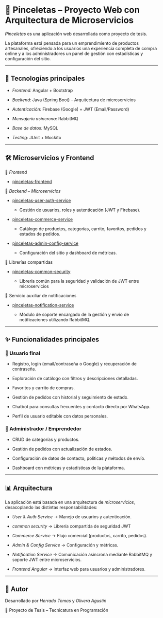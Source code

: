# 🎨 Pinceletas – Proyecto Web con Arquitectura de Microservicios



*Pinceletas* es una aplicación web desarrollada como proyecto de tesis.  

La plataforma está pensada para un emprendimiento de productos artesanales, ofreciendo a los usuarios una experiencia completa de compra online y a los administradores un panel de gestión con estadísticas y configuración del sitio.



---



## 🚀 Tecnologías principales

- *Frontend:* Angular + Bootstrap  

- *Backend:* Java (Spring Boot) – Arquitectura de microservicios  

- *Autenticación:* Firebase (Google) + JWT (Email/Password)

- *Mensajería asíncrona:* RabbitMQ 

- *Base de datos:* MySQL  

- *Testing:* JUnit + Mockito  



---



## 🛠 Microservicios y Frontend



🔗 *Frontend*  

- [pinceletas-frontend](https://github.com/agustinoliver/pinceletas-frontend)  



🔗 *Backend – Microservicios*  

- [pinceletas-user-auth-service](https://github.com/agustinoliver/pinceletas-user-auth-service)  

  - Gestión de usuarios, roles y autenticación (JWT y Firebase).  

- [pinceletas-commerce-service](https://github.com/agustinoliver/pinceletas-commerce-service)  

  - Catálogo de productos, categorías, carrito, favoritos, pedidos y estados de pedidos.  

- [pinceletas-admin-config-service](https://github.com/agustinoliver/pinceletas-admin-config-service)  

  - Configuración del sitio y dashboard de métricas.



🔗 Librerías compartidas

- [pinceletas-common-security](https://github.com/TomasHerrado/pinceletas-common-security.git)

    - Librería común para la seguridad y validación de JWT entre microservicios



🔗 Servicio auxiliar de notificaciones
- [pinceletas-notification-service](https://github.com/agustinoliver/pinceletas-notification-service.git)

  - Módulo de soporte encargado de la gestión y envío de notificaciones utilizando RabbitMQ.



---



## ✨ Funcionalidades principales



### 👤 Usuario final

- Registro, login (email/contraseña o Google) y recuperación de contraseña.  

- Exploración de catálogo con filtros y descripciones detalladas.  

- Favoritos y carrito de compras.  

- Gestión de pedidos con historial y seguimiento de estado.  

- Chatbot para consultas frecuentes y contacto directo por WhatsApp.  

- Perfil de usuario editable con datos personales.  



### 🛒 Administrador / Emprendedor

- CRUD de categorías y productos.  

- Gestión de pedidos con actualización de estados.  

- Configuración de datos de contacto, políticas y métodos de envío.  

- Dashboard con métricas y estadísticas de la plataforma.  



---



## 📊 Arquitectura



La aplicación está basada en una arquitectura de *microservicios*, desacoplando las distintas responsabilidades:  



- *User & Auth Service* → Manejo de usuarios y autenticación.

- *common security* → Librería compartida de seguridad JWT

- *Commerce Service* → Flujo comercial (productos, carrito, pedidos).  

- *Admin & Config Service* → Configuración y métricas.

- *Notification Service* → Comunicación asíncrona mediante RabbitMQ y soporte JWT entre microservicios. 

- *Frontend Angular* → Interfaz web para usuarios y administradores.  



---



## 📌 Autor

Desarrollado por *Herrado Tomas* y *Olivera Agustín*  

📍 Proyecto de Tesis – Tecnicatura en Programación
